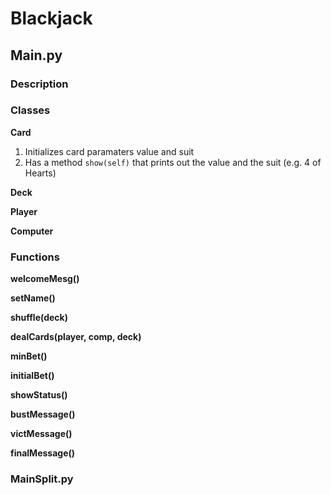 # Blackjack

## Main.py

### Description

### Classes
**Card** 
1. Initializes card paramaters value and suit
2. Has a method `show(self)` that prints out the value and the suit (e.g. 4 of Hearts)

**Deck**

**Player**

**Computer**

### Functions
**welcomeMesg()**

**setName()**

**shuffle(deck)**

**dealCards(player, comp, deck)**

**minBet()**

**initialBet()**

**showStatus()**

**bustMessage()**

**victMessage()**

**finalMessage()**

### MainSplit.py
